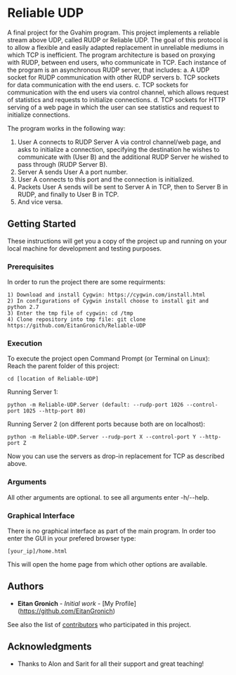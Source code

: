 # Reliable UDP

A final project for the Gvahim program. This project implements a reliable stream above UDP,
called RUDP or Reliable UDP. The goal of this protocol is to allow a flexible and easily
adapted replacement in unreliable mediums in which TCP is inefficient.
The program architecture is based on proxying with RUDP, between end users, who communicate in TCP.
Each instance of the program is an asynchronous RUDP server, that includes:
a. A UDP socket for RUDP communication with other RUDP servers
b. TCP sockets for data communication with the end users.
c. TCP sockets for communication with the end users via control channel,
 which allows request of statistics and requests to initialize connections.
d. TCP sockets for HTTP serving of a web page in which the user can
see statistics and request to initialize connections.

The program works in the following way:
1. User A connects to RUDP Server A via control channel/web page, and asks to initialize 
a connection, specifying the destination he wishes to communicate with (User B) and the additional RUDP Server
he wished to pass through (RUDP Server B).
2. Server A sends User A a port number.
3. User A connects to this port and the connection is initialized.
4. Packets User A sends will be sent to Server A in TCP, then to Server B in RUDP, and finally
to User B in TCP.
5. And vice versa.


## Getting Started

These instructions will get you a copy of the project up and running on your local machine for development and testing purposes.

### Prerequisites

In order to run the project there are some requirments:
```
1) Download and install Cygwin: https://cygwin.com/install.html
2) In configurations of Cygwin install choose to install git and python 2.7
3) Enter the tmp file of cygwin: cd /tmp
4) Clone repository into tmp file: git clone https://github.com/EitanGronich/Reliable-UDP
```

### Execution

To execute the project open Command Prompt (or Terminal on Linux):
Reach the parent folder of this project:
```
cd [location of Reliable-UDP]
```
Running Server 1:
```
python -m Reliable-UDP.Server (default: --rudp-port 1026 --control-port 1025 --http-port 80)
```

Running Server 2 (on different ports because both are on localhost):
```
python -m Reliable-UDP.Server --rudp-port X --control-port Y --http-port Z
```

Now you can use the servers as drop-in replacement for TCP as described above.


### Arguments

All other arguments are optional. to see all arguments enter -h/--help.

### Graphical Interface

There is no graphical interface as part of the main program.
In order too enter the GUI in your prefered browser
type:
```
[your_ip]/home.html
```
This will open the home page from which other options are available.



## Authors

* **Eitan Gronich** - *Initial work* - [My Profile] (https://github.com/EitanGronich)

See also the list of [contributors](https://github.com/Liron-Berger/Onion-Routing/graphs/contributors) who participated in this project.


## Acknowledgments

* Thanks to Alon and Sarit for all their support and great teaching!